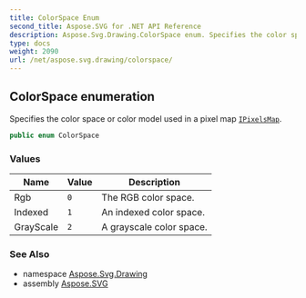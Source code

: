 ```yaml
---
title: ColorSpace Enum
second_title: Aspose.SVG for .NET API Reference
description: Aspose.Svg.Drawing.ColorSpace enum. Specifies the color space or color model used in a pixel map IPixelsMap
type: docs
weight: 2090
url: /net/aspose.svg.drawing/colorspace/
---
```

## ColorSpace enumeration

Specifies the color space or color model used in a pixel map [`IPixelsMap`](../ipixelsmap/).

```csharp
public enum ColorSpace
```

### Values

| Name | Value | Description |
| --- | --- | --- |
| Rgb | `0` | The RGB color space. |
| Indexed | `1` | An indexed color space. |
| GrayScale | `2` | A grayscale color space. |

### See Also

* namespace [Aspose.Svg.Drawing](../../aspose.svg.drawing/)
* assembly [Aspose.SVG](../../)
